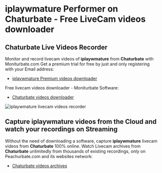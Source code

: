 # iplaywmature Performer on Chaturbate - Free LiveCam videos downloader

## Chaturbate Live Videos Recorder

Monitor and record livecam videos of **iplaywmature** from **Chaturbate** with Moniturbate.com
Get a premium trial for free by just and only registering with your Email address:
* [iplaywmature Premium videos downloader](https://moniturbate.com/request-demo-licence-key.html)

Free livecam videos downloader - Moniturbate Software:
* [Chaturbate videos downloader](https://moniturbate.com/moniturbate-download-software.html)

![iplaywmature livecam videos recorder](https://peachurnet.com/templates/moniturbate-software.png)


## Capture iplaywmature videos from the Cloud and watch your recordings on Streaming

Without the need of downloading a software, capture **iplaywmature** livecam videos from **Chaturbate** 100% online.
Watch Livecam archives from **Chaturbate** unlimitedly from thousands of existing recordings, only on Peachurbate.com and its websites network:
* [Chaturbate videos archives](https://peachurnet.com/)